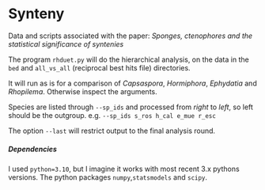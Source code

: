 
# Synteny

Data and scripts associated with the paper: *Sponges, ctenophores and the statistical significance of syntenies*

The program `rhduet.py` will do the hierarchical analysis, on the data in the
`bed` and `all_vs_all` (reciprocal best hits file) directories. 

It will run as is for a comparison of *Capsaspora*, *Hormiphora*, *Ephydatia* and *Rhopilema*. Otherwise
inspect the arguments. 

Species are listed through `--sp_ids` and processed from *right* to *left*, so left should be the outgroup.
e.g. `--sp_ids s_ros h_cal e_mue r_esc`

The option `--last` will restrict output to the final analysis round.

##### Dependencies

I used `python=3.10`, but I imagine it works with most recent 3.x pythons versions.
The python packages `numpy`,`statsmodels` and `scipy`.

